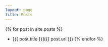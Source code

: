 ```yaml
---
layout: page
title: Posts
---
```


{% for post in site.posts %}
  * [{{ post.title }}]({{ post.url }})
{% endfor %}

